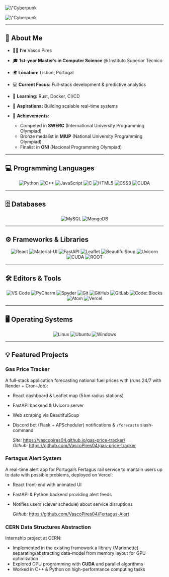 <!-- Cyberpunk City Header -->

<p align=\"center\">
  <img
    src=\"https://readme-typing-svg.herokuapp.com?font=Major+Mono+Display&size=36&pause=200&color=0FFFC3&center=true&width=700&lines=%F0%9F%92%A1+Welcome+to+the+Cyber+Hub\"
    alt=\"Cyberpunk Typing Animation\"
  />
</p>

<p align=\"center\">
  <img src=\"https://i.imgur.com/3Z3cMZL.gif\" alt=\"Cyberpunk City\" width=\"700\" />
</p>

---

## 📝 About Me

* 👨‍🎓 **I’m** Vasco Pires
* 🎓 **1st-year Master’s in Computer Science** @ Instituto Superior Técnico
* 🌍 **Location:** Lisbon, Portugal
* 💻 **Current Focus:** Full-stack development & predictive analytics
* 🌱 **Learning:** Rust, Docker, CI/CD
* 🚀 **Aspirations:** Building scalable real-time systems
* 🏅 **Achievements:**

  * Competed in **SWERC** (International University Programming Olympiad)
  * Bronze medalist in **MIUP** (National University Programming Olympiad)
  * Finalist in **ONI** (Nacional Programming Olympiad)


---

## 💻 Programming Languages

<p align="center">
  <img alt="Python" src="https://img.shields.io/badge/Python-3776AB?logo=python&logoColor=white&style=for-the-badge" />
  <img alt="C++" src="https://img.shields.io/badge/C%2B%2B-00599C?logo=c%2B%2B&logoColor=white&style=for-the-badge" />
  <img alt="JavaScript" src="https://img.shields.io/badge/JavaScript-F7DF1E?logo=javascript&logoColor=black&style=for-the-badge" />
  <img alt="C" src="https://img.shields.io/badge/C-000000?logo=c&logoColor=white&style=for-the-badge" />
  <img alt="HTML5" src="https://img.shields.io/badge/HTML5-E34F26?logo=html5&logoColor=white&style=for-the-badge" />
  <img alt="CSS3" src="https://img.shields.io/badge/CSS3-1572B6?logo=css3&logoColor=white&style=for-the-badge" />
  <img alt="CUDA" src="https://img.shields.io/badge/CUDA-76B900?logo=nvidia&logoColor=white&style=for-the-badge" />
</p>

---

## 🗄️ Databases

<p align="center">
  <img alt="MySQL" src="https://img.shields.io/badge/MySQL-4479A1?logo=mysql&logoColor=white&style=for-the-badge" />
  <img alt="MongoDB" src="https://img.shields.io/badge/MongoDB-47A248?logo=mongodb&logoColor=white&style=for-the-badge" />
</p>

---

## ⚙️ Frameworks & Libraries

<p align="center">
  <img alt="React" src="https://img.shields.io/badge/React-20232A?logo=react&logoColor=61DAFB&style=for-the-badge" />
  <img alt="Material-UI" src="https://img.shields.io/badge/Material--UI-007FFF?logo=mui&logoColor=white&style=for-the-badge" />
  <img alt="FastAPI" src="https://img.shields.io/badge/FastAPI-00CCD1?logo=fastapi&logoColor=white&style=for-the-badge" />
  <img alt="Leaflet" src="https://img.shields.io/badge/Leaflet-199900?logo=leaflet&logoColor=white&style=for-the-badge" />
  <img alt="BeautifulSoup" src="https://img.shields.io/badge/BeautifulSoup-2580FF?logo=beautifulsoup&logoColor=white&style=for-the-badge" />
  <img alt="Uvicorn" src="https://img.shields.io/badge/Uvicorn-319795?logo=python&logoColor=white&style=for-the-badge" />
  <img alt="CUDA" src="https://img.shields.io/badge/CUDA-76B900?logo=nvidia&logoColor=white&style=for-the-badge" />
  <img alt="ROOT" src="https://img.shields.io/badge/ROOT-333333?logo=root&logoColor=white&style=for-the-badge" />
</p>

---

## 🛠️ Editors & Tools

<p align="center">
  <img alt="VS Code" src="https://img.shields.io/badge/VS%20Code-007ACC?logo=visual-studio-code&logoColor=white&style=for-the-badge" />
  <img alt="PyCharm" src="https://img.shields.io/badge/PyCharm-000000?logo=pycharm&logoColor=white&style=for-the-badge" />
  <img alt="Spyder" src="https://img.shields.io/badge/Spyder-2C2255?logo=spyderide&logoColor=white&style=for-the-badge" />
  <img alt="Git" src="https://img.shields.io/badge/Git-F05032?logo=git&logoColor=white&style=for-the-badge" />
  <img alt="GitHub" src="https://img.shields.io/badge/GitHub-181717?logo=github&logoColor=white&style=for-the-badge" />
  <img alt="GitLab" src="https://img.shields.io/badge/GitLab-FCA121?logo=gitlab&logoColor=white&style=for-the-badge" />
  <img alt="Code::Blocks" src="https://img.shields.io/badge/Code::Blocks-0055A4?logo=codeblocks&logoColor=white&style=for-the-badge" />
  <img alt="Atom" src="https://img.shields.io/badge/Atom-66595C?logo=atom&logoColor=white&style=for-the-badge" />
  <img alt="Vercel" src="https://img.shields.io/badge/Vercel-000000?logo=vercel&logoColor=white&style=for-the-badge" />
</p>

---

## 🖥️ Operating Systems

<p align="center">
  <img alt="Linux" src="https://img.shields.io/badge/Linux-FCC624?logo=linux&logoColor=black&style=for-the-badge\" />
  <img alt="Ubuntu" src="https://img.shields.io/badge/Ubuntu-E95420?logo=ubuntu&logoColor=white&style=for-the-badge\" />
  <img alt="Windows" src="https://img.shields.io/badge/Windows-0078D6?logo=windows&logoColor=white&style=for-the-badge\" />
</p>


---


## 💡 Featured Projects

### Gas Price Tracker

A full-stack application forecasting national fuel prices with (runs 24/7 with Render + Cron-Job):

* React dashboard & Leaflet map (5 km radius stations)
* FastAPI backend & Uvicorn server
* Web scraping via BeautifulSoup
* Discord bot (Flask + APScheduler) notifications & `/forecasts` slash-command
  
  *Site:* <https://vascopires04.github.io/gas-price-tracker/>  
  *Github:* <https://github.com/VascoPires04/gas-price-tracker>

### Fertagus Alert System

A real-time alert app for Portugal’s Fertagus rail service to mantain users up to date with possible problems, deployed on Vercel:

* React front-end with animated UI
* FastAPI & Python backend providing alert feeds
* Notifies users (clever schedule) about service disruptions

  *Github:* <https://github.com/VascoPires04/Fertagus-Alert>

### CERN Data Structures Abstraction

Internship project at CERN:

* Implemented in the existing framework a library (Marionette) separating/abstracting data-model from memory layout for GPU optimization
* Explored GPU programming with **CUDA** and parallel algorithms
* Worked in C++ & Python on high-performance computing tasks
